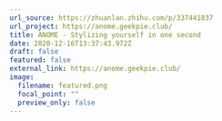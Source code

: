 ```yaml
---
url_source: https://zhuanlan.zhihu.com/p/337441837
url_project: https://anome.geekpie.club/
title: ANOME - Stylizing yourself in one second
date: 2020-12-16T13:37:43.972Z
draft: false
featured: false
external_link: https://anome.geekpie.club/
image:
  filename: featured.png
  focal_point: ""
  preview_only: false
---
```

